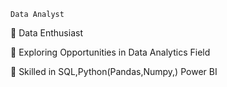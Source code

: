     Data Analyst

🌟 Data Enthusiast

🌟 Exploring Opportunities in Data Analytics Field

🌟 Skilled in SQL,Python(Pandas,Numpy,) Power BI

